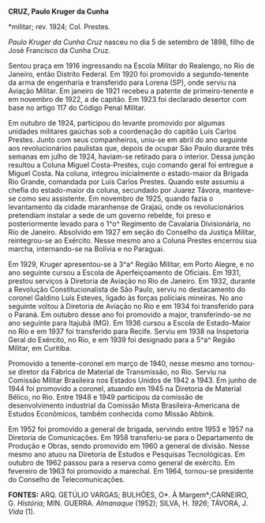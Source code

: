 **CRUZ, Paulo Kruger da Cunha**

\*militar; rev. 1924; Col. Prestes.

*Paulo Kruger da Cunha Cruz* nasceu no dia 5 de setembro de 1898, filho
de José Francisco da Cunha Cruz.

Sentou praça em 1916 ingressando na Escola Militar do Realengo, no Rio
de Janeiro, então Distrito Federal. Em 1920 foi promovido a
segundo-tenente da arma de engenharia e transferido para Lorena (SP),
onde serviu na Aviação Militar. Em janeiro de 1921 recebeu a patente de
primeiro-tenente e em novembro de 1922, a de capitão. Em 1923 foi
declarado desertor com base no artigo 117 do Código Penal Militar.

Em outubro de 1924, participou do levante promovido por algumas unidades
militares gaúchas sob a coordenação do capitão Luís Carlos Prestes.
Junto com seus companheiros, uniu-se em abril do ano seguinte aos
revolucionários paulistas que, depois de ocupar São Paulo durante três
semanas em julho de 1924, haviam-se retirado para o interior. Dessa
junção resultou a Coluna Miguel Costa-Prestes, cujo comando geral foi
entregue a Miguel Costa. Na coluna, integrou inicialmente o estado-maior
da Brigada Rio Grande, comandada por Luís Carlos Prestes. Quando este
assumiu a chefia do estado-maior da coluna, secundado por Juarez Távora,
manteve-se como seu assistente. Em novembro de 1925, quando fazia o
levantamento da cidade maranhense de Grajaú, onde os revolucionários
pretendiam instalar a sede de um governo rebelde, foi preso e
posteriormente levado para o 1^o^ Regimento de Cavalaria Divisionária,
no Rio de Janeiro. Absolvido em 1927 em seção do Conselho da Justiça
Militar, reintegrou-se ao Exército. Nesse mesmo ano a Coluna Prestes
encerrou sua marcha, internando-se na Bolívia e no Paraguai.

Em 1929, Kruger apresentou-se à 3^a^ Região Militar, em Porto Alegre, e
no ano seguinte cursou a Escola de Aperfeiçoamento de Oficiais. Em 1931,
prestou serviços à Diretoria de Aviação no Rio de Janeiro. Em 1932,
durante a Revolução Constitucionalista de São Paulo, serviu no
destacamento do coronel Galdino Luís Esteves, ligado às forças policiais
mineiras. No ano seguinte voltou à Diretoria de Aviação no Rio e em 1934
foi transferido para o Paraná. Em outubro desse ano foi promovido a
major, transferindo-se no ano seguinte para Itajubá (MG). Em 1936 cursou
a Escola de Estado-Maior no Rio e em 1937 foi transferido para Recife.
Serviu em 1938 na Inspetoria Geral do Exército, no Rio, e em 1939 foi
designado para a 5^a^ Região Militar, em Curitiba.

Promovido a tenente-coronel em março de 1940, nesse mesmo ano tornou-se
diretor da Fábrica de Material de Transmissão, no Rio. Serviu na
Comissão Militar Brasileira nos Estados Unidos de 1942 a 1943. Em junho
de 1944 foi promovido a coronel, atuando em 1945 na Diretoria de
Material Bélico, no Rio. Entre 1948 e 1949 participou da comissão de
desenvolvimento industrial da Comissão Mista Brasileira-Americana de
Estudos Econômicos, também conhecida como Missão Abbink.

Em 1952 foi promovido a general de brigada, servindo entre 1953 e 1957
na Diretoria de Comunicações. Em 1958 transferiu-se para o Departamento
de Produção e Obras, sendo promovido em 1960 a general de divisão. Nesse
mesmo ano atuou na Diretoria de Estudos e Pesquisas Tecnológicas. Em
outubro de 1962 passou para a reserva como general de exército. Em
fevereiro de 1963 foi promovido a marechal. Em 1964, tornou-se
presidente do Conselho de Telecomunicações.

**FONTES:** ARQ. GETÚLIO VARGAS; BULHÕES, O*. À Margem*;CARNEIRO, G.
*História*; MIN. GUERRA. *Almanaque* (1952); SILVA, H. *1926*; TÁVORA,
J. *Vida* (1).
